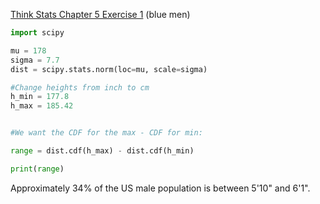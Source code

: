 [Think Stats Chapter 5 Exercise 1](http://greenteapress.com/thinkstats2/html/thinkstats2006.html#toc50) (blue men)

```python
import scipy

mu = 178
sigma = 7.7
dist = scipy.stats.norm(loc=mu, scale=sigma)

#Change heights from inch to cm
h_min = 177.8
h_max = 185.42


#We want the CDF for the max - CDF for min:

range = dist.cdf(h_max) - dist.cdf(h_min)

print(range)

```


Approximately 34% of the US male population is between 5'10" and 6'1".
